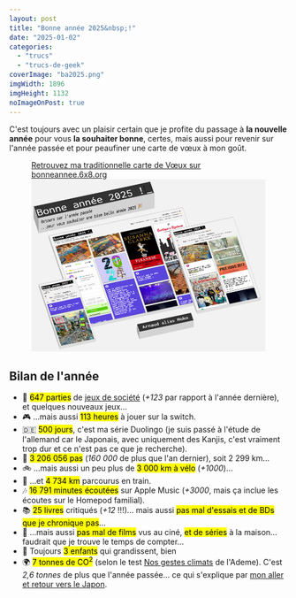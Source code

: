 ```yaml
---
layout: post
title: "Bonne année 2025&nbsp;!"
date: "2025-01-02"
categories: 
  - "trucs"
  - "trucs-de-geek"
coverImage: "ba2025.png"
imgWidth: 1896
imgHeight: 1132
noImageOnPost: true
---
```


C'est toujours avec un plaisir certain que je profite du passage à **la nouvelle année** pour vous **la souhaiter bonne**, certes, mais aussi pour revenir sur l'année passée et pour peaufiner une carte de vœux à mon goût.

<figure class="center">
  <figcaption>
    <a href="https://bonneannee.6x8.org">Retrouvez ma traditionnelle carte de Vœux sur bonneannee.6x8.org</a>
  </figcaption>
  <a href="https://bonneannee.6x8.org"><img src="/images/2025/01/ba2025.png" alt="visuel de ma carte de Vœux" width="512" height="312"></a>
</figure>

## Bilan de l'année

- <span role="img" aria-hidden=true>🎲</span> <mark>647&nbsp;parties</mark> de <a href="/2025/01/bilan-ludique-2024/">jeux de société</a> (<em>+123</em> par rapport à l'année dernière), et quelques nouveaux jeux…
- <span role="img" aria-hidden=true>🎮</span> …mais aussi <mark>113&nbsp;heures</mark> à jouer sur la switch.
- <span role="img" aria-hidden=true>🇩🇪</span> <mark>500&nbsp;jours</mark>, c'est ma série Duolingo (je suis passé à l'étude de l'allemand car le Japonais, avec uniquement des Kanjis, c'est vraiment trop dur et ce n'est pas ce que je recherche).
- <span role="img" aria-hidden=true>🚶</span> <mark>3&nbsp;206&nbsp;056&nbsp;pas</mark> (<em>160&nbsp;000</em> de plus que l'an dernier), soit 2&nbsp;299&nbsp;<abbr>km</abbr>…
- <span role="img" aria-hidden=true>🚲</span> …mais aussi un peu plus de <mark>3&nbsp;000&nbsp;<abbr>km</abbr> à vélo</mark> (<em>+1000</em>)…
- <span role="img" aria-hidden=true>🚄</span> …et <mark>4&nbsp;734&nbsp;<abbr>km</abbr></mark> parcourus en train.
- <span role="img" aria-hidden=true>🎶</span> <mark>16&nbsp;791&nbsp;minutes écoutées</mark> sur <span lang="en">Apple Music</span> (<em>+3000</em>, mais ça inclue les écoutes sur le <span lang="en">Homepod</span> familial).
- <span role="img" aria-hidden=true>📚</span> <mark>25&nbsp;livres</mark> critiqués (<em>+12</em>&nbsp;!!!)... mais aussi <mark>pas mal d'essais et de <abbr>BDs</abbr> que je chronique pas</mark>…
- <span role="img" aria-hidden=true>🎦</span> …mais aussi <mark>pas mal de films</mark> vus au ciné, <mark>et de séries</mark> à la maison… faudrait que je trouve le temps de compter…
- <span role="img" aria-hidden=true>🧒</span> Toujours <mark>3&nbsp;enfants</mark> qui grandissent, bien
- <span role="img" aria-hidden=true>🌍</span> <mark>7 tonnes de <abbr>CO<sup>2</sup></abbr></mark> (selon le test <a href="https://nosgestesclimat.fr/simulateur/bilan">Nos gestes climats</a> de l'Ademe). C'est <em>2,6&nbsp;tonnes</em> de plus que l'année passée… ce qui s'explique par <a href="/2024/05/japan-trip/">mon aller et retour vers le Japon</a>.

